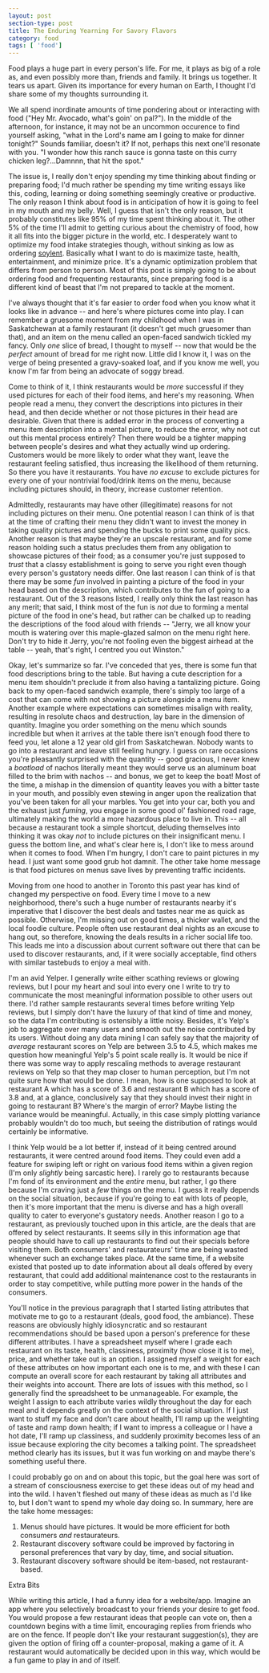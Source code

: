 ```yaml
---
layout: post
section-type: post
title: The Enduring Yearning For Savory Flavors
category: food
tags: [ 'food']
---
```


Food plays a huge part in every person's life.  For me, it plays as big of a role as, and even possibly more than, friends and family.  It brings us together.  It tears us apart.  Given its importance for every human on Earth, I thought I'd share some of my thoughts surrounding it.

We all spend inordinate amounts of time pondering about or interacting with food ("Hey Mr. Avocado, what's goin' on pal?").  In the middle of the afternoon, for instance, it may not be an uncommon occurence to find yourself asking, "what in the Lord's name am I going to make for dinner tonight?"  Sounds familiar, doesn't it?  If not, perhaps this next one'll resonate with you.  "I wonder how this ranch sauce is gonna taste on this curry chicken leg?...Damnnn, that hit the spot."

The issue is, I really don't enjoy spending my time thinking about finding or preparing food; I'd much rather be spending my time writing essays like this, coding, learning or doing something seemingly creative or productive.  The only reason I think about food is in anticipation of how it is going to feel in my mouth and my belly.  Well, I guess that isn't the only reason, but it probably constitutes like 95% of my time spent thinking about it.  The other 5% of the time I'll admit to getting curious about the chemistry of food, how it all fits into the bigger picture in the world, etc.  I desperately want to optimize my food intake strategies though, without sinking as low as ordering [soylent](https://www.soylent.com/).  Basically what I want to do is maximize taste, health, entertainment, and minimize price.  It's a dynamic optimization problem that differs from person to person.  Most of this post is simply going to be about ordering food and frequenting restaurants, since preparing food is a different kind of beast that I'm not prepared to tackle at the moment.

I've always thought that it's far easier to order food when you know what it looks like in advance -- and here's where pictures come into play.  I can remember a gruesome moment from my childhood when I was in Saskatchewan at a family restaurant (it doesn't get much gruesomer than that), and an item on the menu called an open-faced sandwich tickled my fancy.  Only _one_ slice of bread, I thought to myself -- now that would be the _perfect_ amount of bread for me right now.  Little did I know it, I was on the verge of being presented a gravy-soaked loaf, and if you know me well, you know I'm far from being an advocate of soggy bread.  

Come to think of it, I think restaurants would be _more_ successful if they used pictures for each of their food items, and here's my reasoning.  When people read a menu, they convert the descriptions into pictures in their head, and then decide whether or not those pictures in their head are desirable.  Given that there is added error in the process of converting a menu item description into a mental picture, to reduce the error, why not cut out this mental process entirely?  Then there would be a tighter mapping between people's desires and what they actually wind up ordering.  Customers would be more likely to order what they want, leave the restaurant feeling satisfied, thus increasing the likelihood of them returning.  So there you have it restaurants.  You have _no excuse_ to exclude pictures for every one of your nontrivial food/drink items on the menu, because including pictures should, in theory, increase customer retention.  

Admittedly, restaurants may have other (illegitimate) reasons for not including pictures on their menu.  One potential reason I can think of is that at the time of crafting their menu they didn't want to invest the money in taking quality pictures and spending the bucks to print some quality pics.  Another reason is that maybe they're an upscale restaurant, and for some reason holding such a status precludes them from any obligation to showcase pictures of their food; as a consumer you're just supposed to _trust_ that a classy establishment is going to serve you right even though every person's gustatory needs differ.  One last reason I can think of is that there may be some _fun_ involved in painting a picture of the food in your head based on the description, which contributes to the fun of going to a restaurant.  Out of the 3 reasons listed, I really only think the last reason has any merit; that said, I think most of the fun is _not_ due to forming a mental picture of the food in one's head, but rather can be chalked up to reading the descriptions of the food aloud with friends -- "Jerry, we all know your mouth is watering over this maple-glazed salmon on the menu right here.  Don't try to hide it Jerry, you're not fooling even the biggest airhead at the table -- yeah, that's right, I centred you out Winston."  

Okay, let's summarize so far.  I've conceded that yes, there is some fun that food descriptions bring to the table.  But having a cute description for a menu item shouldn't preclude it from also having a tantalizing picture.  Going back to my open-faced sandwich example, there's simply too large of a cost that can come with not showing a picture alongside a menu item.  Another example where expectations can sometimes misalign with reality, resulting in resolute chaos and destruction, lay bare in the dimension of quantity.  Imagine you order something on the menu which sounds incredible but when it arrives at the table there isn't enough food there to feed you, let alone a 12 year old girl from Saskatchewan.  Nobody wants to go into a restaurant and leave still feeling hungry.  I guess on rare occasions you're pleasantly surprised with the quantity -- good gracious, I never knew a _boatload_ of nachos literally meant they would serve us an aluminum boat filled to the brim with nachos -- and bonus, we get to keep the boat!  Most of the time, a mishap in the dimension of quantity leaves you with a bitter taste in your mouth, and possibly even stewing in anger upon the realization that you've been taken for all your marbles.  You get into your car, both you and the exhaust just _fuming_, you engage in some good ol' fashioned road rage, ultimately making the world a more hazardous place to live in.  This -- all because a restaurant took a simple shortcut, deluding themselves into thinking it was okay _not_ to include pictures on their insignificant menu.  I guess the bottom line, and what's clear here is, I don't like to mess around when it comes to food.  When I'm hungry, I don't care to paint pictures in my head.  I just want some good grub hot damnit.  The other take home message is that food pictures on menus save lives by preventing traffic incidents.

Moving from one hood to another in Toronto this past year has kind of changed my perspective on food.  Every time I move to a new neighborhood, there's such a huge number of restaurants nearby it's imperative that I discover the best deals and tastes near me as quick as possible.  Otherwise, I'm missing out on good times, a thicker wallet, and the local foodie culture.  People often use restaurant deal nights as an excuse to hang out, so therefore, knowing the deals results in a richer social life too.  This leads me into a discussion about current software out there that can be used to discover restaurants, and, if it were socially acceptable, find others with similar tastebuds to enjoy a meal with.  

I'm an avid Yelper.  I generally write either scathing reviews or glowing reviews, but I pour my heart and soul into every one I write to try to communicate the most meaningful information possible to other users out there.  I'd rather sample restaurants several times before writing Yelp reviews, but I simply don't have the luxury of that kind of time and money, so the data I'm contributing is ostensibly a little noisy.  Besides, it's Yelp's job to aggregate over many users and smooth out the noise contributed by its users.  Without doing any data mining I can safely say that the majority of _average_ restaurant scores on Yelp are between 3.5 to 4.5, which makes me question how meaningful Yelp's 5 point scale really is.  It would be nice if there was some way to apply rescaling methods to average restaurant reviews on Yelp so that they map closer to human perception, but I'm not quite sure how that would be done.  I mean, how is one supposed to look at restaurant A which has a score of 3.6 and restaurant B which has a score of 3.8 and, at a glance, conclusively say that they should invest their night in going to restaurant B?  Where's the margin of error?  Maybe listing the variance would be meaningful.  Actually, in this case simply plotting variance probably wouldn't do too much, but seeing the distribution of ratings would certainly be informative.

I think Yelp would be a lot better if, instead of it being centred around restaurants, it were centred around food items.  They could even add a feature for swiping left or right on various food items within a given region (I'm only _slightly_ being sarcastic here).  I rarely go to restaurants because I'm fond of its environment and the _entire_ menu, but rather, I go there because I'm craving just a _few_ things on the menu.  I guess it really depends on the social situation, because if you're going to eat with lots of people, then it's more important that the menu is diverse and has a high overall quality to cater to everyone's gustatory needs.  Another reason I go to a restaurant, as previously touched upon in this article, are the deals that are offered by select restaurants.  It seems silly in this information age that people should have to call up restaurants to find out their specials before visiting them.  Both consumers' and restaurateurs' time are being wasted whenever such an exchange takes place.  At the same time, if a website existed that posted up to date information about all deals offered by every restaurant, that could add additional maintenance cost to the restaurants in order to stay competitive, while putting more power in the hands of the consumers.

You'll notice in the previous paragraph that I started listing attributes that motivate me to go to a restaurant (deals, good food, the ambiance).  These reasons are obviously highly idiosyncratic and so restaurant recommendations should be based upon a person's preference for these different attributes.  I have a spreadsheet myself where I grade each restaurant on its taste, health, classiness, proximity (how close it is to me), price, and whether take out is an option.  I assigned myself a weight for each of these attributes on how important each one is to me, and with these I can compute an overall score for each restaurant by taking all attributes and their weights into account.  There are lots of issues with this method, so I generally find the spreadsheet to be unmanageable.  For example, the weight I assign to each attribute varies wildly throughout the day for each meal and it depends greatly on the context of the social situation.  If I just want to stuff my face and don't care about health, I'll ramp up the weighting of taste and ramp down health; if I want to impress a colleague or I have a hot date, I'll ramp up classiness, and suddenly proximity becomes less of an issue because exploring the city becomes a talking point.  The spreadsheet method clearly has its issues, but it was fun working on and maybe there's something useful there.

I could probably go on and on about this topic, but the goal here was sort of a stream of consciousness exercise to get these ideas out of my head and into the wild.  I haven't fleshed out many of these ideas as much as I'd like to, but I don't want to spend my whole day doing so.  In summary, here are the take home messages:

1. Menus should have pictures.  It would be more efficient for both consumers _and_ restaurateurs.
2. Restaurant discovery software could be improved by factoring in personal preferences that vary by day, time, and social situation.
3. Restaurant discovery software should be item-based, not restaurant-based.

Extra Bits

While writing this article, I had a funny idea for a website/app.  Imagine an app where you selectively broadcast to your friends your desire to get food.  You would propose a few restaurant ideas that people can vote on, then a countdown begins with a time limit, encouraging replies from friends who are on the fence.  If people don't like your restaurant suggestion(s), they are given the option of firing off a counter-proposal, making a game of it.  A restaurant would automatically be decided upon in this way, which would be a fun game to play in and of itself.  